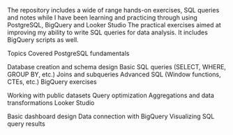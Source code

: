 The repository includes a wide of range hands-on exercises, SQL queries and notes while I have been learning and practicing through using PostgreSQL, BigQuery and Looker Studio
The practical exercises aimed at improving my ability to write SQL queries for data analysis. It includes BigQuery scripts as well.

Topics Covered
PostgreSQL fundamentals

Database creation and schema design
Basic SQL queries (SELECT, WHERE, GROUP BY, etc.)
Joins and subqueries
Advanced SQL (Window functions, CTEs, etc.)
BigQuery exercises

Working with public datasets
Query optimization
Aggregations and data transformations
Looker Studio

Basic dashboard design
Data connection with BigQuery
Visualizing SQL query results

